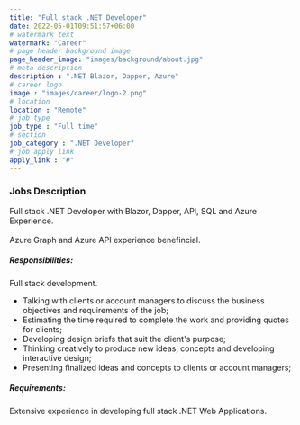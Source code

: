 ```yaml
---
title: "Full stack .NET Developer"
date: 2022-05-01T09:51:57+06:00
# watermark text
watermark: "Career"
# page header background image
page_header_image: "images/background/about.jpg"
# meta description
description : ".NET Blazor, Dapper, Azure"
# career logo
image : "images/career/logo-2.png"
# location
location : "Remote"
# job type
job_type : "Full time"
# section
job_category : ".NET Developer"
# job apply link
apply_link : "#"
---
```



### Jobs Description

Full stack .NET Developer with Blazor, Dapper, API, SQL and Azure Experience.
<br><br>
Azure Graph and Azure API experience benefincial.


##### Responsibilities:

Full stack development.

* Talking with clients or account managers to discuss the business objectives and requirements of the job;
* Estimating the time required to complete the work and providing quotes for clients;
* Developing design briefs that suit the client's purpose;
* Thinking creatively to produce new ideas, concepts and developing interactive design;
* Presenting finalized ideas and concepts to clients or account managers;


##### Requirements:

Extensive experience in developing full stack .NET Web Applications.

